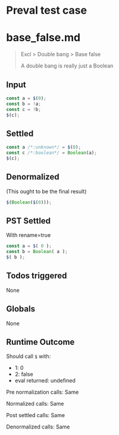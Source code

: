 # Preval test case

# base_false.md

> Excl > Double bang > Base false
>
> A double bang is really just a Boolean

## Input

`````js filename=intro
const a = $(0);
const b = !a;
const c = !b;
$(c);
`````


## Settled


`````js filename=intro
const a /*:unknown*/ = $(0);
const c /*:boolean*/ = Boolean(a);
$(c);
`````


## Denormalized
(This ought to be the final result)

`````js filename=intro
$(Boolean($(0)));
`````


## PST Settled
With rename=true

`````js filename=intro
const a = $( 0 );
const b = Boolean( a );
$( b );
`````


## Todos triggered


None


## Globals


None


## Runtime Outcome


Should call `$` with:
 - 1: 0
 - 2: false
 - eval returned: undefined

Pre normalization calls: Same

Normalized calls: Same

Post settled calls: Same

Denormalized calls: Same

